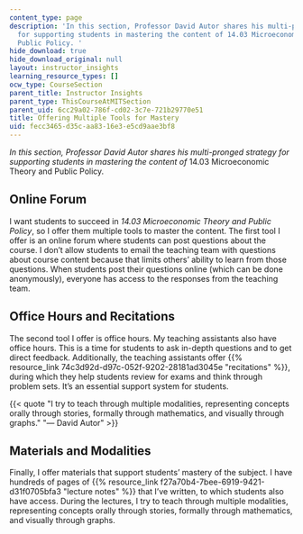 ```yaml
---
content_type: page
description: 'In this section, Professor David Autor shares his multi-pronged strategy
  for supporting students in mastering the content of 14.03 Microeconomic Theory and
  Public Policy. '
hide_download: true
hide_download_original: null
layout: instructor_insights
learning_resource_types: []
ocw_type: CourseSection
parent_title: Instructor Insights
parent_type: ThisCourseAtMITSection
parent_uid: 6cc29a02-786f-cd02-3c7e-721b29770e51
title: Offering Multiple Tools for Mastery
uid: fecc3465-d35c-aa83-16e3-e5cd9aae3bf8
---
```


_In this section, Professor David Autor shares his multi-pronged strategy for supporting students in mastering the content of_ 14.03 Microeconomic Theory and Public Policy. 

Online Forum
------------

I want students to succeed in _14.03 Microeconomic Theory and Public Policy_, so I offer them multiple tools to master the content. The first tool I offer is an online forum where students can post questions about the course. I don’t allow students to email the teaching team with questions about course content because that limits others’ ability to learn from those questions. When students post their questions online (which can be done anonymously), everyone has access to the responses from the teaching team.

Office Hours and Recitations
----------------------------

The second tool I offer is office hours. My teaching assistants also have office hours. This is a time for students to ask in-depth questions and to get direct feedback. Additionally, the teaching assistants offer {{% resource_link 74c3d92d-d97c-052f-9202-28181ad3045e "recitations" %}}, during which they help students review for exams and think through problem sets. It’s an essential support system for students.

{{< quote "I try to teach through multiple modalities, representing concepts orally through stories, formally through mathematics, and visually through graphs." "— David Autor" >}}

Materials and Modalities
------------------------

Finally, I offer materials that support students’ mastery of the subject. I have hundreds of pages of {{% resource_link f27a70b4-7bee-6919-9421-d31f0705bfa3 "lecture notes" %}} that I’ve written, to which students also have access. During the lectures, I try to teach through multiple modalities, representing concepts orally through stories, formally through mathematics, and visually through graphs.